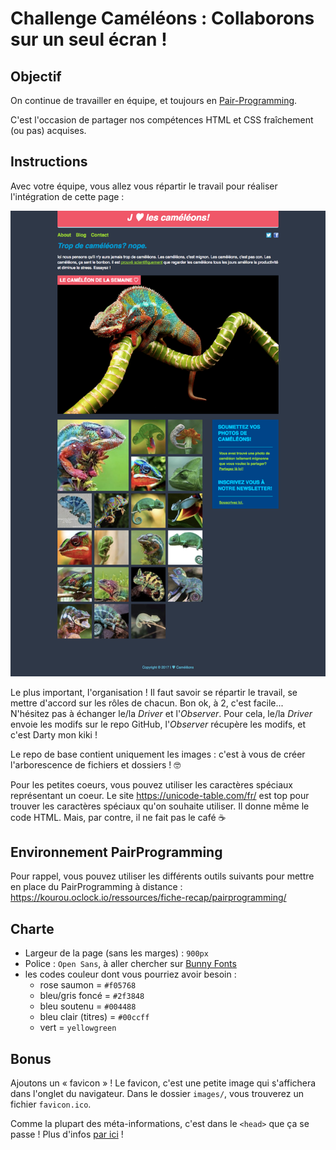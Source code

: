 # Challenge Caméléons : Collaborons sur un seul écran !

## Objectif

On continue de travailler en équipe, et toujours en [Pair-Programming](https://fr.wikipedia.org/wiki/Programmation_en_bin%C3%B4me).

C'est l'occasion de partager nos compétences HTML et CSS fraîchement (ou pas) acquises.

## Instructions

Avec votre équipe, vous allez vous répartir le travail pour réaliser l'intégration de cette page :

![resultat](resultat.png)

Le plus important, l'organisation ! Il faut savoir se répartir le travail, se mettre d'accord sur les rôles de chacun. Bon ok, à 2, c'est facile...  
N'hésitez pas à échanger le/la _Driver_ et l'_Observer_. Pour cela, le/la _Driver_ envoie les modifs sur le repo GitHub, l'_Observer_ récupère les modifs, et c'est Darty mon kiki !

Le repo de base contient uniquement les images : c'est à vous de créer l'arborescence de fichiers et dossiers ! 🤓

Pour les petites coeurs, vous pouvez utiliser les caractères spéciaux représentant un coeur. Le site https://unicode-table.com/fr/ est top pour trouver les caractères spéciaux qu'on souhaite utiliser. Il donne même le code HTML. Mais, par contre, il ne fait pas le café :coffee:

## Environnement PairProgramming

Pour rappel, vous pouvez utiliser les différents outils suivants pour mettre en place du PairProgramming à distance :  
https://kourou.oclock.io/ressources/fiche-recap/pairprogramming/

## Charte

* Largeur de la page (sans les marges) : `900px`
* Police : `Open Sans`, à aller chercher sur [Bunny Fonts](https://fonts.bunny.net/)
* les codes couleur dont vous pourriez avoir besoin :
  + rose saumon = `#f05768`
  + bleu/gris foncé = `#2f3848`
  + bleu soutenu = `#004488`
  + bleu clair (titres) = `#00ccff`
  + vert = `yellowgreen`


## Bonus

Ajoutons un « favicon » ! Le favicon, c'est une petite image qui s'affichera dans l'onglet du navigateur. Dans le dossier `images/`, vous trouverez un fichier `favicon.ico`.

Comme la plupart des méta-informations, c'est dans le `<head>` que ça se passe ! Plus d'infos [par ici](https://developer.mozilla.org/fr/docs/Apprendre/HTML/Introduction_%C3%A0_HTML/The_head_metadata_in_HTML#ajouter_des_ic%C3%B4nes_personnalis%C3%A9es_%C3%A0_un_site) !
